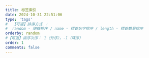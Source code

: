 ```yaml
---
title: 标签索引
date: 2024-10-31 22:51:06
type: 'tags'
#  【可選】排序方式 ：
#  random - 隨機排序 / name - 標簽名字排序 / length - 標簽數量排序
orderby: random
#【可選】排序次序： 1（升序），-1（降序）
order: 1
comments: false
---
```

